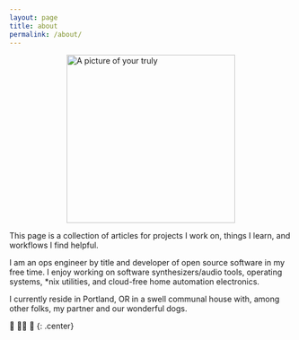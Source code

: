 ```yaml
---
layout: page
title: about
permalink: /about/
---
```

<img src="{{ site.baseurl }}/img/selfie.jpg" alt="A picture of your truly" style="display: block; margin: 0 auto; width: 300px;"/>

This page is a collection of articles for projects I work on, things I learn, and workflows I find helpful.

I am an ops engineer by title and developer of open source software in my free time.  I enjoy
working on software synthesizers/audio tools, operating systems, *nix utilities, and cloud-free home
automation electronics.

I currently reside in Portland, OR in a swell communal house with, among other folks,
my partner and our wonderful dogs.


💜 🏳️‍🌈 💜
{: .center}
